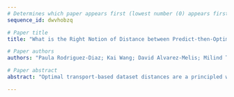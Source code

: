 ```yaml
--- 
# Determines which paper appears first (lowest number (0) appears first)
sequence_id: dwvhobzq

# Paper title 
title: "What is the Right Notion of Distance between Predict-then-Optimize Tasks?"

# Paper authors 
authors: "Paula Rodriguez-Diaz; Kai Wang; David Alvarez-Melis; Milind Tambe"

# Paper abstract 
abstract: "Optimal transport-based dataset distances are a principled way to measure task similarity, informing tasks like domain adaptation and transfer learning, typically assessed by prediction error minimization. However, in Predict-then-Optimize (PtO) frameworks, success is measured by decision regret minimization. We show that feature- and label-based distances lack informativeness in PtO and propose a new decision-aware distance that effectively captures adaptation success in PtO."

--- 
```

